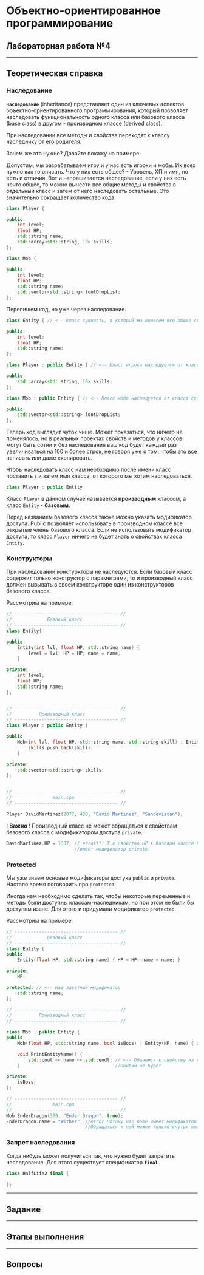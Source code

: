 # Объектно-ориентированное программирование  

## Лабораторная работа №4  
---  
## Теоретическая справка   

### Наследование  
**`Наследование`** (inheritance) представляет один из ключевых аспектов объектно-ориентированного программирования, который позволяет наследовать функциональность одного класса или базового класса (base class) в другом - производном классе (derived class).  

При наследовании все методы и свойства переходят к классу наследнику от его родителя.  

Зачем же это нужно? Давайте покажу на примере:  

Допустим, мы разрабатываем игру и у нас есть игроки и мобы. Их всех нужно как то описать. Что у них есть общее? - Уровень, ХП и имя, но есть и отличия. Вот и напрашивается наследование, если у них есть нечто общее, то можно вынести все общие методы и свойства в отдельный класс и затем от него наследовать остальные. Это значительно сокращает количество кода.
```cpp
class Player {

public:
    int level;
    float HP;
    std::string name;
    std::array<std::string, 10> skills;
};

class Mob {

public:
    int level;
    float HP;
    std::string name;
    std::vector<std::string> lootDropList;
};
```
Перепишем код, но уже через наследование.  
```cpp
class Entity { // <-- Класс сущность, в который мы вынесем все общие свойства и методы

public:
    int level;
    float HP;
    std::string name;
};

class Player : public Entity { // <-- Класс игрока наследуется от класса сущности

public:
    std::array<std::string, 10> skills;
};

class Mob : public Entity { // <-- Класс моба наследуется от класса сущности

public:
    std::vector<std::string> lootDropList;
};
```

Теперь код выглядит чуток чище. Может показаться, что ничего не поменялось, но в реальных проектах свойств и методов у классов могут быть сотни и без наследования ваш код будет каждый раз увеличиваться на 100 и более строк, не говоря уже о том, чтобы это все написать или даже скопировать.  

Чтобы наследовать класс нам необходимо после имени класс поставить **`:`** и затем имя класса, от которого мы хотим наследоваться.  

```cpp
class Player : public Entity
```
Класс `Player` в данном случае называется **производным** классом, а класс `Entity` - **базовым**.  

Перед названием базового класса также можно указать модификатор доступа. Public позволяет использовать в производном классе все открытые члены базового класса. Если не использовать модификатор доступа, то класс `Player` ничего не будет знать о свойствах класса `Entity`.  


### Конструкторы  

При наследовании констуркторы не наследуются. Если базовый класс содержит только конструктор с параметрами, то и производный класс должен вызывать в своем конструкторе один из конструкторов базового класса.  

Рассмотрим на примере:  

```cpp
// -------------------------------------- //
//             Базовый класс
// -------------------------------------- //
class Entity{

public:
    Entity(int lvl, float HP, std::string name) {
        level = lvl; HP = HP; name = name;
    }

private:
    int level;
    float HP;
    std::string name;
};


// -------------------------------------- //
//          Производный класс
// -------------------------------------- //
class Player : public Entity {

public:
    Mob(int lvl, float HP, std::string name, std::string skill) : Entity(lvl, HP, name) {
        skills.push_back(skill);
    }

private:
    std::vector<std::string> skills;
};


// -------------------------------------- //
//               main.cpp
// -------------------------------------- //

Player DavidMartinez(2077, 420, "David Martinez", "Sandevistan");
```

! **Важно** ! Производный класс не может обращаться к свойствам базового класса с модификатором доступа `private`.

```cpp
DavidMartinez.HP = 1337; // error!!! Т.к свойство HP в базовом классе Entity 
                         //имеет модификатор private!
```

### Protected  

Мы уже знаем основые модификаторы достука `public` и `private`. Настало время поговорить про `protected`.  

Иногда нам необходимо сделать так, чтобы некоторые переменные и методы были доступны классам-наследникам, но при этом не были бы доступны извне. Для этого и придумали модификатор `protected`.  

Рассмотрим на примере:  

```cpp
// -------------------------------------- //
//             Базовый класс
// -------------------------------------- //
class Entity {
public:
    Entity(float HP, std::string name) { HP = HP; name = name; }

private: 
    HP;

protected: // <-- Наш заветный модификатор
    std::string name;
};

// -------------------------------------- //
//          Производный класс
// -------------------------------------- //

class Mob : public Entity {
public:
    Mob(float HP, std::string name, bool isBoos) : Entity(HP, name) { isBoss = isBoss; }

    void PrintEntityName() { 
        std::cout << name << std::endl; // <-- Общаемся к свойству из класса Entity
    }                                   //Ошибки не будет

private:
    isBoss;
};

// -------------------------------------- //
//               main.cpp
// -------------------------------------- //
Mob EnderDragon(300, "Ender Dragon", true);
EnderDragon.name = "Wither"; //error Потому что name имеет модификатор protected
                             //Обращаться к ней можно только внутри класса

```

### Запрет наследования  

Когда нибудь может получиться так, что нужно будет запретить наследование. Для этого существует спецификатор **`final`**.  

```cpp
class HalfLife2 final {
    
};
```


---
## **Задание**  


---

## **Этапы выполнения**  



---

## Вопросы


